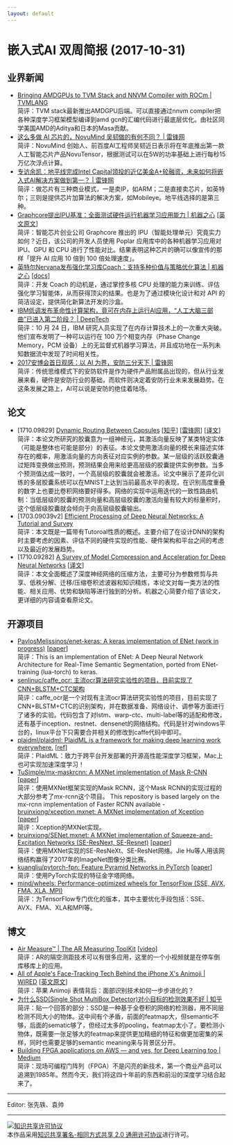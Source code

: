 ```yaml
---
layout: default
---
```


# 嵌入式AI 双周简报 (2017-10-31)

## 业界新闻

- [Bringing AMDGPUs to TVM Stack and NNVM Compiler with ROCm | TVMLANG](http://tvmlang.org/2017/10/30/Bringing-AMDGPUs-to-TVM-Stack-and-NNVM-Compiler-with-ROCm.html) <br />
简评：TVM stack最新推出AMDGPU后端。可以直接通过nnvm compiler把各种深度学习框架模型编译到amd gcn的汇编代码进行最底层优化。由社区同学美国AMD的Aditya和日本的Masa贡献。
- [这么多做 AI 芯片的，NovuMind 吴韧做的有何不同？ | 雷锋网](https://www.leiphone.com/news/201710/GG9umC93Gtav2Eac.html) <br />
简评：NovuMind 创始人、前百度AI工程师吴韧近日表示将在年底推出第一款人工智能芯片产品NovuTensor，根据测试可以在5W的功率基础上进行每秒15万亿次浮点计算。
- [专访余凯：地平线完成Intel Capital领投的近亿美金A+轮融资，未来如何将嵌入式AI解决方案做到第一？ | 雷锋网](https://www.leiphone.com/news/201709/gA66lKNbkbzuHqC1.html)<br />
简评：做芯片有三种商业模式，一是卖IP，如ARM；二是直接卖芯片，如英特尔；三则是提供芯片加算法的解决方案，如Mobileye。地平线选择的是第三种。 
- [Graphcore提出IPU基准：全面测试硬件运行机器学习应用能力 | 机器之心](https://mp.weixin.qq.com/s/ovYHf1SVrvVQElvR72Rchg) [[英文原文](https://www.graphcore.ai/posts/preliminary-ipu-benchmarks-providing-previously-unseen-performance-for-a-range-of-machine-learning-applications)]<br />
简评：智能芯片创业公司 Graphcore 推出的 IPU（智能处理单元）究竟实力如何？近日，该公司的开发人员使用 Poplar 应用库中的各种机器学习应用对 IPU、GPU 和 CPU 进行了性能对比。结果表明这种芯片的确可以像宣传的那样「提升 AI 应用 10 倍到 100 倍处理速度」。
- [英特尔Nervana发布强化学习库Coach：支持多种价值与策略优化算法 | 机器之心](https://mp.weixin.qq.com/s/R_pfTXDMaLHmiCaSV2t_YA) [[docs](http://coach.nervanasys.com)]<br />
简评：开发 Coach 的动机是，通过掌控多核 CPU 处理的能力来训练、评估强化学习智能体，从而获得顶尖的结果。也是为了通过模块化设计和对 API 的简洁设定，提供简化新算法开发的沙盒。
- [IBM低调发布革命性计算架构，竟可在内存上运行AI应用，“人工大脑三部曲”已进入第二阶段？ | DeepTech](https://mp.weixin.qq.com/s/9OmspcRviChpLVkpxPSz9A)<br />
简评：10 月 24 日，IBM 研究人员实现了在内存计算技术上的一次重大突破。他们宣布发明了一种可以运行在 100 万个相变内存（Phase Change Memory，PCM 设备）上的无监督式机器学习算法，并且成功地在一系列未知数据流中发现了时间相关性。
- [2017安博会首日观感：以 AI 为界，安防三分天下 | 雷锋网](http://weibo.com/ttarticle/p/show?id=2309351000224168440511394574) <br />
简评：传统思维模式下的安防软件是作为硬件产品附属品出现的，但从行业发展来看，硬件是安防行业的基础，而软件则决定着安防行业未来发展趋势。在这条发展之路上，AI可以说是安防的绝佳着陆场。


## 论文

- [1710.09829] [Dynamic Routing Between Capsules](https://arxiv.org/abs/1710.09829) [[知乎](https://www.zhihu.com/question/67287444)] [[雷锋网](http://weibo.com/ttarticle/p/show?id=2309351000224167750573542463&u=1402400261&m=4167746733983354&cu=1181564472&ru=1402400261&rm=4167681823086814)] [[译文](https://mp.weixin.qq.com/s/00UAn7m_yeYld-s60NFA8A)]<br />
简评：本论文所研究的胶囊意为一组神经元，其激活向量反映了某类特定实体（可能是整体也可能是部分）的表征。本论文使用激活向量的模长来描述实体存在的概率，用激活向量的方向表征对应实例的参数。某一层级的活跃胶囊通过矩阵变换做出预测，预测结果会用来给更高层级的胶囊提供实例参数。当多个预测值达成一致时，一个高层级的胶囊就会被激活。论文中展示了差异化训练的多层胶囊系统可以在MNIST上达到当前最高水平的表现，在识别高度重叠的数字上也要比卷积网络要好得多。网络的实现中运用迭代的一致性路由机制：当低层级的胶囊的预测向量和高层级胶囊的激活向量有较大的标量积时，这个低层级胶囊就会倾向于向高层级胶囊输出。
- [1703.09039v2] [Efficient Processing of Deep Neural Networks: A Tutorial and Survey](https://arxiv.org/abs/1703.09039v2) <br />
简评：本文既是一篇带有Tutoroal性质的概述。主要介绍了在设计DNN的架构时主要考虑的因素、评估不同的硬件实现的性能、硬件架构和平台之间的考虑以及最近的发展趋势。
- [1710.09282] [A Survey of Model Compression and Acceleration for Deep Neural Networks](https://arxiv.org/abs/1710.09282) [[译文](https://mp.weixin.qq.com/s/GFE2XYHZXPP0doQ5nd0JNQ)] <br />
简评：本文全面概述了深度神经网络的压缩方法，主要可分为参数修剪与共享、低秩分解、迁移/压缩卷积滤波器和知识精炼，本论文对每一类方法的性能、相关应用、优势和缺陷等进行独到的分析。机器之心简要介绍了该论文，更详细的内容请查看原论文。

## 开源项目

- [PavlosMelissinos/enet-keras: A keras implementation of ENet (work in progress)](https://github.com/PavlosMelissinos/enet-keras) [[paper](https://arxiv.org/abs/1606.02147)]<br />
简评：This is an implementation of ENet: A Deep Neural Network Architecture for Real-Time Semantic Segmentation, ported from ENet-training (lua-torch) to keras.
- [senlinuc/caffe_ocr: 主流ocr算法研究实验性的项目，目前实现了CNN+BLSTM+CTC架构](https://github.com/senlinuc/caffe_ocr)<br />
简评：caffe_ocr是一个对现有主流ocr算法研究实验性的项目，目前实现了CNN+BLSTM+CTC的识别架构，并在数据准备、网络设计、调参等方面进行了诸多的实验。代码包含了对lstm、warp-ctc、multi-label等的适配和修改，还有基于inception、restnet、densenet的网络结构。代码是针对windows平台的，linux平台下只需要合并相关的修改到caffe代码中即可。
- [plaidml/plaidml: PlaidML is a framework for making deep learning work everywhere.](https://github.com/plaidml/plaidml) [[ref](http://vertex.ai/blog/announcing-plaidml)]<br />
简评：PlaidML：致力于跨平台开发部署的开源高性能深度学习框架，Mac上也可实现加速深度学习！
- [TuSimple/mx-maskrcnn: A MXNet implementation of Mask R-CNN](https://github.com/TuSimple/mx-maskrcnn) [[paper](https://arxiv.org/abs/1703.06870)]<br />
简评：使用MXNet框架实现的Mask RCNN，这个Mask RCNN的实现过程的大部分参考了mx-rcnn这个项目。
This repository is based largely on the mx-rcnn implementation of Faster RCNN available
-[bruinxiong/xception.mxnet: A MXNet implementation of Xception](https://github.com/bruinxiong/xception.mxnet) [[paper](https://arxiv.org/abs/1610.02357v2)]<br />
简评：Xception的MXNet实现。
- [bruinxiong/SENet.mxnet: A MXNet implementation of Squeeze-and-Excitation Networks (SE-ResNext, SE-Resnet)](https://github.com/bruinxiong/SENet.mxnet) [[paper](https://arxiv.org/abs/1709.01507)]<br />
简评：使用MXNet实现的SE-ResNeXt、SE-ResNet网络。Jie Hu等人用该网络结构赢得了2017年的ImageNet图像分类比赛。
- [kuangliu/pytorch-fpn: Feature Pyramid Networks in PyTorch](https://github.com/kuangliu/pytorch-fpn) [[paper](https://arxiv.org/abs/1612.03144)]<br />
简评：使用PyTorch实现的特征金字塔网络。
- [mind/wheels: Performance-optimized wheels for TensorFlow (SSE, AVX, FMA, XLA, MPI)](https://github.com/mind/wheels)<br />
简评：为TensorFlow专门优化的版本，其中主要优化手段包括：SSE、AVX、FMA、XLA和MPI等。


## 博文

- [Air Measure™ | The AR Measuring ToolKit](http://air-measure.com/) [[video](https://www.youtube.com/watch?v=XyrBtaeVvTs)]<br />
简评：AR的隔空测距技术可以有很多应用，这里的一个小视频就是在停车倒库移库上的应用。
- [All of Apple's Face-Tracking Tech Behind the iPhone X's Animoji | WIRED](https://mp.weixin.qq.com/s/mkzw1eehPpTaNX5_V1NNSw) [[英文原文](https://www.wired.com/story/all-the-face-tracking-tech-behind-apples-animoji/)]<br />
简评：苹果 Animoji 表情背后：面部识别技术如何一步步进化的？
- [为什么SSD(Single Shot MultiBox Detector)对小目标的检测效果不好 | 知乎](https://www.zhihu.com/question/49455386)<br />
简评：贴一个回答的部分：SSD是一种基于全卷积的网络的检测器，用不同层检测不同大小的物体。这中间有个矛盾，前面的featmap大，但semantic不够，后面的sematic够了，但经过太多的pooling，featmap太小了。要检测小物体，既需要一张足够大的featmap来提供更加精细的特征和做更加密集的采样，同时也需要足够的semantic meaning来与背景区分开。
- [Building FPGA applications on AWS — and yes, for Deep Learning too | Medium](https://medium.com/@julsimon/building-fpga-applications-on-aws-and-yes-for-deep-learning-too-643097257192)<br />
简评：现场可编程门阵列（FPGA）不是闪亮的新技术，第一个商业产品可以追溯到1985年。然而今天，我们将这四十年前的东西和前沿的深度学习结合起来了。

----

Editor: 张先轶、袁帅

----

<a rel="license" href="http://creativecommons.org/licenses/by-sa/2.0/"><img alt="知识共享许可协议" style="border-width:0" src="https://i.creativecommons.org/l/by-sa/2.0/88x31.png" /></a><br />本作品采用<a rel="license" href="http://creativecommons.org/licenses/by-sa/2.0/">知识共享署名-相同方式共享 2.0 通用许可协议</a>进行许可。

